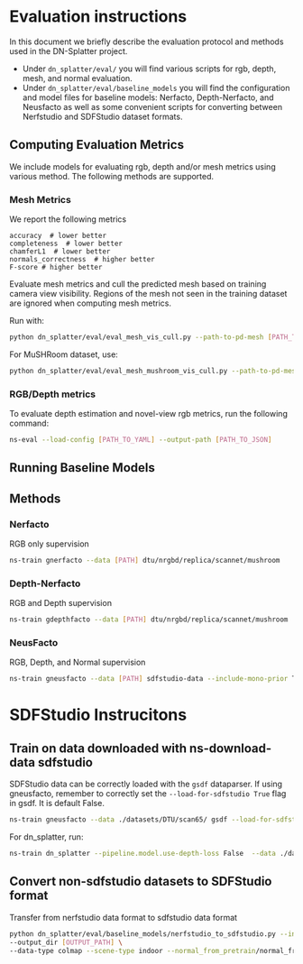 # Evaluation instructions

In this document we briefly describe the evaluation protocol and methods used in the DN-Splatter project. 

- Under `dn_splatter/eval/` you will find various scripts for rgb, depth, mesh, and normal evaluation. 
- Under `dn_splatter/eval/baseline_models` you will find the configuration and model files for baseline models: Nerfacto, Depth-Nerfacto, and Neusfacto as well as some convenient scripts for converting between Nerfstudio and SDFStudio dataset formats. 

## Computing Evaluation Metrics
We include models for evaluating rgb, depth and/or mesh metrics using various method.
The following methods are supported.

### Mesh Metrics

We report the following metrics
```
accuracy  # lower better
completeness  # lower better
chamferL1  # lower better
normals_correctness  # higher better
F-score # higher better
```

Evaluate mesh metrics and cull the predicted mesh based on training camera view visibility. Regions of the mesh not seen in the training dataset are ignored when computing mesh metrics.

Run with:
```bash
python dn_splatter/eval/eval_mesh_vis_cull.py --path-to-pd-mesh [PATH_TO_PREDICTED_PLY] --path-to-gt-mesh [PATH_TO_GT_PLY]
```
For MuSHRoom dataset, use:
```bash
python dn_splatter/eval/eval_mesh_mushroom_vis_cull.py --path-to-pd-mesh [PATH_TO_PREDICTED_PLY] --path-to-gt-mesh [PATH_TO_GT_PLY]
```

### RGB/Depth metrics
To evaluate depth estimation and novel-view rgb metrics, run the following command:

```bash
ns-eval --load-config [PATH_TO_YAML] --output-path [PATH_TO_JSON]
```

## Running Baseline Models
## Methods
### Nerfacto
RGB only supervision
```bash
ns-train gnerfacto --data [PATH] dtu/nrgbd/replica/scannet/mushroom
```
### Depth-Nerfacto
RGB and Depth supervision
```bash
ns-train gdepthfacto --data [PATH] dtu/nrgbd/replica/scannet/mushroom
```
### NeusFacto
RGB, Depth, and Normal supervision
```bash
ns-train gneusfacto --data [PATH] sdfstudio-data --include-mono-prior True
```

# SDFStudio Instrucitons
## Train on data downloaded with ns-download-data sdfstudio
SDFStudio data can be correctly loaded with the `gsdf` dataparser.
If using gneusfacto, remember to correctly set the `--load-for-sdfstudio True` flag in gsdf. It is default False.
```bash
ns-train gneusfacto --data ./datasets/DTU/scan65/ gsdf --load-for-sdfstudio True
```

For dn_splatter, run:
```bash
ns-train dn_splatter --pipeline.model.use-depth-loss False  --data ./datasets/DTU/scan65 gsdf
```

## Convert non-sdfstudio datasets to SDFStudio format
Transfer from nerfstudio data format to sdfstudio data format
```bash
python dn_splatter/eval/baseline_models/nerfstudio_to_sdfstudio.py --input_dir [DATA_PATH] \
--output_dir [OUTPUT_PATH] \
--data-type colmap --scene-type indoor --normal_from_pretrain/normal_from_depth
```

